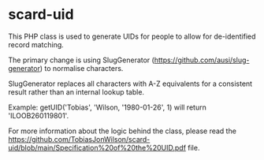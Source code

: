# scard-uid
This PHP class is used to generate UIDs for people to allow for de-identified record matching.

The primary change is using SlugGenerator (https://github.com/ausi/slug-generator) to normalise characters.

SlugGenerator replaces all characters with A-Z equivalents for a consistent result rather than an internal lookup table.

Example: getUID('Tobias', 'Wilson, '1980-01-26', 1) will return 'ILOOB260119801'.

For more information about the logic behind the class, please read the https://github.com/TobiasJonWilson/scard-uid/blob/main/Specification%20of%20the%20UID.pdf file.
